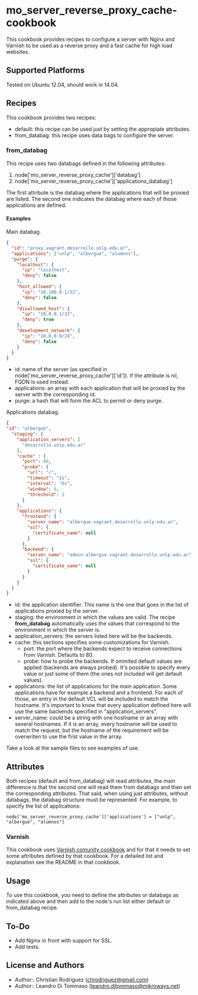# mo_server_reverse_proxy_cache-cookbook

This cookbook provides recipes to configure a server with Nginx and Varnish to be used
as a reverse proxy and a fast cache for high load websites.

## Supported Platforms

Tested on Ubuntu 12.04, should work in 14.04.

## Recipes

This cookbook provides two recipes:

* default: this recipe can be used just by setting the appropiate attributes.
* from_databag: this recipe uses data bags to configure the server.

### from_databag

This recipe uses two databags defined in the following attributes:

1. node['mo_server_reverse_proxy_cache']['databag']
2. node['mo_server_reverse_proxy_cache']['applications_databag']

The first attribute is the databag where the applications that will be proxied are listed.
The second one indicates the databag where each of those applications are defined.

#### Examples

Main databag.

```json
{
  "id": "proxy.vagrant.desarrollo.unlp.edu.ar",
  "applications": ["unlp", "albergue", "alumnos"],
  "purge": {
    "localhost": {
      "ip": "localhost",
      "deny": false
    },
    "host_allowed": {
      "ip": "10.100.8.1/32",
      "deny": false
    },
    "disallowed_host": {
      "ip": "10.0.0.1/32",
      "deny": true
    },
    "development_network": {
      "ip": "10.0.0.0/24",
      "deny": false
    }
  }
}
```

* id: name of the server (as specified in node['mo_server_reverse_proxy_cache']['id']). If the attribute
  is nil, FQDN is used instead.
* applications: an array with each application that will be proxied by the server with the corresponding id.
* purge: a hash that will form the ACL to permit or deny purge.

Applications databag.

```json
{
"id": "albergue",
  "staging": {
    "application_servers": [
      "desarrollo.unlp.edu.ar"
    ],
    "cache" : {
      "port": 80,
      "probe": {
        "url": "/",
        "timeout": "2s",
        "interval": "6s",
        "window": 6,
        "threshold": 2
      }
    },
    "applications": {
      "frontend": {
        "server_name": "albergue.vagrant.desarrollo.unlp.edu.ar",
        "ssl": {
          "certificate_name": null
        }
      },
      "backend": {
        "server_name": "admin-albergue.vagrant.desarrollo.unlp.edu.ar",
        "ssl": {
          "certificate_name": null
        }
      }
    }
  }
}
```

* id: the application identifier. This name is the one that goes in the list of applications proxied by the server.
* staging: the environment in which the values are valid. The recipe **from_databag** automatically uses the values
  that correspond to the environment in which the server is.
* application_servers: the servers listed here will be the backends.
* cache: this sections specifies some customizations for Varnish.
  * port: the port where the backends expect to receive connections from Varnish. Defaults to 80.
  * probe: how to probe the backends. If ommited default values are applied (backends are always probed). It's
    possible to specify every value or just some of them (the ones not included will get default values).
* applications: the list of applications for the main application. Some applications have for example a backend and
  a frontend. For each of those, an entry in the default VCL will be included to match the hostname. It's important to
  know that every application defined here will use the same backends specified in "application_servers".
* server_name: could be a string with one hostname or an array with several hostnames. If it is an array, every
  hostname will be used to match the request, but the hostname of the requirement will be overwriten to use the first
  value in the array.

Take a look at the sample files to see examples of use.

## Attributes

Both recipes (default and from_databag) will read attributes, the main difference is that the second one
will read them from databags and then set the corresponding attributes. That said, when using just attributes,
without databags, the databag structure must be represented. For example, to specify the list of applications:

```
node['mo_server_reverse_proxy_cache']['applications'] = ["unlp", "albergue", "alumnos"]
```

### Varnish

This cookbook uses [Varnish comunity cookbook](https://github.com/rackspace-cookbooks/varnish) and for that it
needs to set some attributes defined by that cookbook. For a detailed list and explanation see the README in that cookbook.

## Usage

To use this cookbook, you need to define the attributes or databags as indicated above and then add to the node's
run list either default or from_databag recipe.

## To-Do

* Add Nginx in front with support for SSL.
* Add tests.

## License and Authors

* Author:: Christian Rodriguez (chrodriguez@gmail.com)
* Author:: Leandro Di Tommaso (leandro.ditommaso@mikroways.net)

